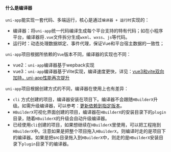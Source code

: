 #### 什么是编译器

`uni-app`能实现一套代码、多端运行，核心是通过`编译器 + 运行时`实现的：
- 编译器：将`uni-app`统一代码编译生成每个平台支持的特有代码；如在小程序平台，编译器将`.vue`文件拆分生成`wxml`、`wxss`、`js`等代码。
- 运行时：动态处理数据绑定、事件代理，保证Vue和平台宿主数据的一致性；

`uni-app`项目根据所依赖的`Vue`版本不同，编译器的实现也不同：
- vue2：`uni-app`编译器基于wepback实现
- vue3：`uni-app`编译器基于Vite实现，编译速度更快，详见：[vue3和vite双向加持，uni-app性能再次提升](https://ask.dcloud.net.cn/article/39628)

`uni-app`项目根据创建方式的不同，编译器在使用上也有差异：
- `cli` 方式创建的项目，编译器安装在项目下。编译器不会跟随`HBuilderX`升级。如需升级编译器，可以参考：[更新依赖到指定版本](/quickstart-cli.html#cliversion)。
- `HBuilderX`可视化界面创建的项目，编译器在`HBuilderX`的安装目录下的`plugin`目录，随着`HBuilderX`的升级会自动升级编译器。
- 已经使用`cli`创建的项目，如果想继续在`HBuilderX`里使用，可以把工程拖到`HBuilderX`中。注意如果是把整个项目拖入`HBuilderX`，则编译时走的是项目下的编译器。如果是把src目录拖入到`HBuilderX`中，则走的是`HBuilderX`安装目录下`plugin`目录下的编译器。



